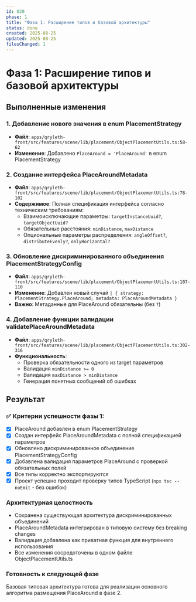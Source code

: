 ```yaml
---
id: 020
phase: 1
title: "Фаза 1: Расширение типов и базовой архитектуры"
status: done
created: 2025-08-25
updated: 2025-08-25
filesChanged: 1
---
```


# Фаза 1: Расширение типов и базовой архитектуры

## Выполненные изменения

### 1. Добавление нового значения в enum PlacementStrategy
- **Файл**: `apps/qryleth-front/src/features/scene/lib/placement/ObjectPlacementUtils.ts:58-62`
- **Изменение**: Добавлено `PlaceAround = 'PlaceAround'` в enum PlacementStrategy

### 2. Создание интерфейса PlaceAroundMetadata
- **Файл**: `apps/qryleth-front/src/features/scene/lib/placement/ObjectPlacementUtils.ts:78-102`
- **Содержимое**: Полная спецификация интерфейса согласно техническим требованиям:
  - Взаимоисключающие параметры: `targetInstanceUuid?`, `targetObjectUuid?`
  - Обязательные расстояния: `minDistance`, `maxDistance` 
  - Опциональные параметры распределения: `angleOffset?`, `distributeEvenly?`, `onlyHorizontal?`

### 3. Обновление дискриминированного объединения PlacementStrategyConfig
- **Файл**: `apps/qryleth-front/src/features/scene/lib/placement/ObjectPlacementUtils.ts:107-110`
- **Изменение**: Добавлен новый случай `| { strategy: PlacementStrategy.PlaceAround; metadata: PlaceAroundMetadata }`
- **Важно**: Метаданные для PlaceAround обязательны (без `?`)

### 4. Добавление функции валидации validatePlaceAroundMetadata
- **Файл**: `apps/qryleth-front/src/features/scene/lib/placement/ObjectPlacementUtils.ts:302-316`
- **Функциональность**:
  - Проверка обязательности одного из target параметров
  - Валидация `minDistance >= 0`
  - Валидация `maxDistance > minDistance`
  - Генерация понятных сообщений об ошибках

## Результат

### ✅ Критерии успешности фазы 1:
- [x] PlaceAround добавлен в enum PlacementStrategy
- [x] Создан интерфейс PlaceAroundMetadata с полной спецификацией параметров
- [x] Обновлено дискриминированное объединение PlacementStrategyConfig
- [x] Добавлена валидация параметров PlaceAround с проверкой обязательных полей
- [x] Все типы корректно экспортируются
- [x] Проект успешно проходит проверку типов TypeScript (`npx tsc --noEmit` - без ошибок)

### Архитектурная целостность
- Сохранена существующая архитектура дискриминированных объединений
- PlaceAroundMetadata интегрирован в типовую систему без breaking changes
- Валидация добавлена как приватная функция для внутреннего использования
- Все изменения сосредоточены в одном файле ObjectPlacementUtils.ts

### Готовность к следующей фазе
Базовая типовая архитектура готова для реализации основного алгоритма размещения PlaceAround в фазе 2.